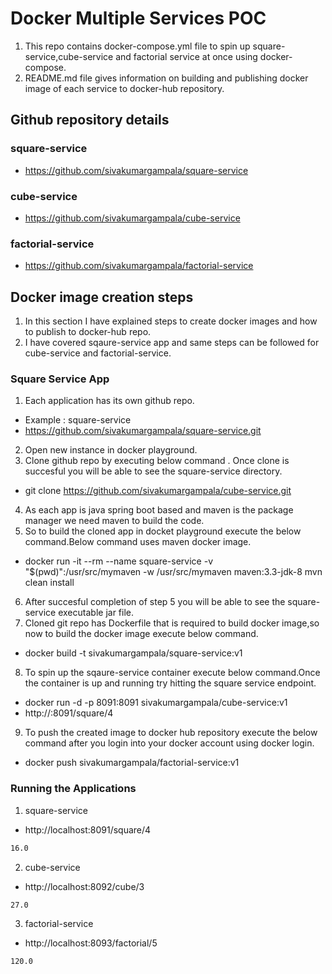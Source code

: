 # Docker Multiple Services POC 

1. This repo contains docker-compose.yml file to spin up square-service,cube-service and factorial service at once using docker-compose.
2. README.md file gives information on building and publishing docker image of each service to docker-hub repository.

## Github repository details

### square-service
- https://github.com/sivakumargampala/square-service

### cube-service
- https://github.com/sivakumargampala/cube-service

### factorial-service
- https://github.com/sivakumargampala/factorial-service

## Docker image creation steps

1. In this section I have explained steps to create docker images and how to publish to docker-hub repo.
2. I have covered sqaure-service app and same steps can be followed for cube-service and factorial-service.

### Square Service App

1. Each application has its own github repo.
- Example : square-service
- https://github.com/sivakumargampala/square-service.git
2. Open new instance in docker playground.
3. Clone github repo by executing below command . Once clone is succesful you will be able to see the square-service directory.
- git clone https://github.com/sivakumargampala/cube-service.git
4. As each app is java spring boot based and maven is the package manager we need maven to build the code.
5. So to build the cloned app in docket playground execute the below command.Below command uses maven docker image.
- docker run -it --rm --name square-service -v "$(pwd)":/usr/src/mymaven -w /usr/src/mymaven maven:3.3-jdk-8 mvn clean install
6. After succesful completion of step 5 you will be able to see the square-service executable jar file.
7. Cloned git repo has Dockerfile that is required to build docker image,so now to build the docker image execute below command.
- docker build -t sivakumargampala/square-service:v1
8. To spin up the sqaure-service container execute below command.Once the container is up and running try hitting the square service endpoint.
- docker run -d -p 8091:8091 sivakumargampala/cube-service:v1
- http://<playground-host-name>:8091/square/4
9. To push the created image to docker hub repository execute the below command after you login into your docker account using docker login.
- docker push sivakumargampala/factorial-service:v1


### Running the Applications

1. square-service 

- http://localhost:8091/square/4

```txt
16.0
```

2. cube-service
- http://localhost:8092/cube/3

```txt
27.0
```

3. factorial-service
- http://localhost:8093/factorial/5

```txt
120.0

 
 